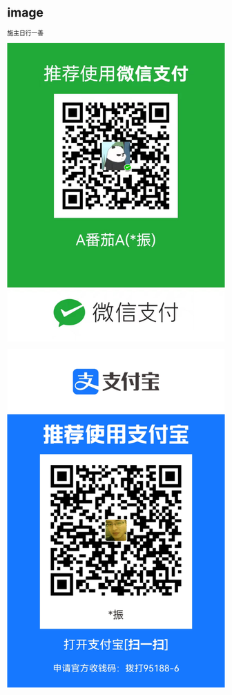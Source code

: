 # image

施主日行一善

![](https://github.com/kernelai/image/blob/main/%E5%BE%AE%E4%BF%A1%E6%94%B6%E6%AC%BE%E5%90%97.jpeg)

![](https://github.com/kernelai/image/blob/main/%E6%94%AF%E4%BB%98%E5%AE%9D%E6%94%B6%E6%AC%BE%E7%A0%81.jpeg)
